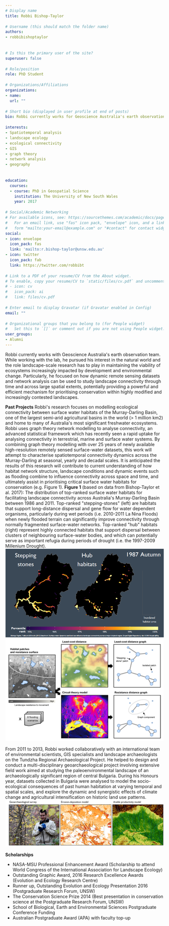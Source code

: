 ```yaml
---
# Display name
title: Robbi Bishop-Taylor

# Username (this should match the folder name)
authors:
- robbibishoptaylor
  
  
# Is this the primary user of the site?
superuser: false

# Role/position
role: PhD Student

# Organizations/Affiliations
organizations:
- name: 
  url: ""

# Short bio (displayed in user profile at end of posts)
bio: Robbi currently works for Geoscience Australia's earth observation team, which can be seen <a href="https://www.ga.gov.au/scientific-topics/earth-obs"> here. </a>

interests:
- Spatiotemporal analysis
- landscape ecology
- ecological connectivity
- GIS
- graph theory
- network analysis
- geography


education:
  courses:
  - course: PhD in Geospatial Science
    institution: The University of New South Wales
    year: 2017

# Social/Academic Networking
# For available icons, see: https://sourcethemes.com/academic/docs/page-builder/#icons
#   For an email link, use "fas" icon pack, "envelope" icon, and a link in the
#   form "mailto:your-email@example.com" or "#contact" for contact widget.
social:
- icon: envelope
  icon_pack: fas
  link: 'mailto:r.bishop-taylor@unsw.edu.au'
- icon: twitter
  icon_pack: fab
  link: https://twitter.com/robbibt

# Link to a PDF of your resume/CV from the About widget.
# To enable, copy your resume/CV to `static/files/cv.pdf` and uncomment the lines below.
# - icon: cv
#   icon_pack: ai
#   link: files/cv.pdf

# Enter email to display Gravatar (if Gravatar enabled in Config)
email: ""

# Organizational groups that you belong to (for People widget)
#   Set this to `[]` or comment out if you are not using People widget.
user_groups:
- Alumni
---
```


Robbi currently works with Geoscience Australia's earth observation team. While working with the lab, he pursued his  interest in the natural world and the role landscape-scale research has to play in maintaining the viability of ecosystems increasingly impacted by development and environmental change. Particularly, he focused on how dynamic remote sensing datasets and network analysis can be used to study landscape connectivity through time and across large spatial extents, potentially providing a powerful and efficient mechanism for prioritising conservation within highly modified and increasingly contested landscapes.

<b>Past Projects</b>
Robbi's research focuses on modelling ecological connectivity between surface water habitats of the Murray-Darling Basin, one of the largest semi-arid agricultural basins in the world (> 1 million km2) and home to many of Australia's most significant freshwater ecosystems. Robbi uses graph theory network modelling to analyse connectivity, an advanced statistical framework which has recently seen a rapid uptake for analysing connectivity in terrestrial, marine and surface water systems. By combining graph theory modelling with over 25 years of newly available high-resolution remotely sensed surface-water datasets, this work will attempt to characterise spatiotemporal connectivity dynamics across the Murray-Darling at seasonal, yearly and decadal scales. It is anticipated the results of this research will contribute to current understanding of how habitat network structure, landscape conditions and dynamic events such as flooding combine to influence connectivity across space and time, and ultimately assist in prioritising critical surface water habitats for conservation (e.g. Figure 1).
<b>Figure 1</b> (based on data from Bishop-Taylor et al. 2017): The distribution of top-ranked surface water habitats for facilitating landscape connectivity across Australia's Murray-Darling Basin between 1986 and 2011. ​​Top-ranked "stepping-stones" (left) are habitats that support long-distance dispersal and gene flow for water dependent organisms, particularly during wet periods (i.e. 2010-2011 La Nina Floods) when newly flooded terrain can significantly improve connectivity through normally fragmented surface-water networks. Top-ranked "hub" habitats (right) represent highly connected habitats that support dispersal between clusters of neighbouring surface-water bodies, and which can potentially serve as important refugia during periods of drought (i.e. the 1997-2009 Millenium Drought).
<img src="millenium_drought.gif" alt="content is not available">
<img src="flooding_abstract.png" alt="image is not available">

From 2011 to 2013, Robbi worked collaboratively with an international team of environmental scientists, GIS specialists and landscape archaeologists on the Tundzha Regional Archaeological Project. He helped to design and conduct a multi-disciplinary geoarchaeological project involving extensive field work aimed at studying the paleoenvironmental landscape of an archaeologically significant region of central Bulgaria. During his Honours year, datasets collected in Bulgaria were analysed to model the socio-ecological consequences of past human habitation at varying temporal and spatial scales, and explore the dynamic and synergistic effects of climate change and agricultural intensification on historic land use patterns.
<img src="landuse.png" alt="image is not available">

<b>Scholarships</b>
- NASA-MSU Professional Enhancement Award (Scholarship to attend World Congress of the International Association for Landscape Ecology)
- Outstanding Graphic Award, 2016 Research Excellence Awards (Evolution and Ecology Research Centre)
- Runner up, Outstanding Evolution and Ecology Presentation 2016 (Postgraduate Research Forum, UNSW)
- The Conservation Science Prize 2014 (Best presentation in conservation science at the Postgraduate Research Forum, UNSW)
- School of Biological, Earth and Environmental Sciences Postgraduate Conference Funding
- Australian Postgraduate Award (APA) with faculty top-up